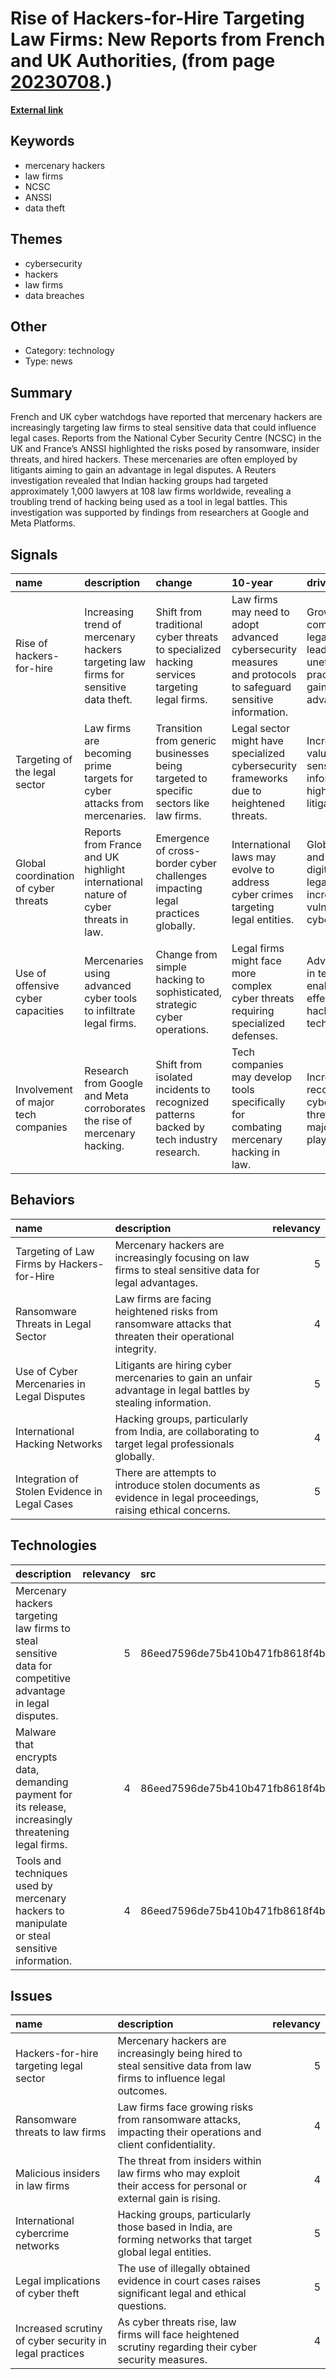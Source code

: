 # __Rise of Hackers-for-Hire Targeting Law Firms: New Reports from French and UK Authorities__, (from page [20230708](https://kghosh.substack.com/p/20230708).)

__[External link](https://www.reuters.com/world/europe/french-uk-watchdogs-say-hackers-for-hire-are-targeting-law-firms-2023-06-28/)__



## Keywords

* mercenary hackers
* law firms
* NCSC
* ANSSI
* data theft

## Themes

* cybersecurity
* hackers
* law firms
* data breaches

## Other

* Category: technology
* Type: news

## Summary

French and UK cyber watchdogs have reported that mercenary hackers are increasingly targeting law firms to steal sensitive data that could influence legal cases. Reports from the National Cyber Security Centre (NCSC) in the UK and France’s ANSSI highlighted the risks posed by ransomware, insider threats, and hired hackers. These mercenaries are often employed by litigants aiming to gain an advantage in legal disputes. A Reuters investigation revealed that Indian hacking groups had targeted approximately 1,000 lawyers at 108 law firms worldwide, revealing a troubling trend of hacking being used as a tool in legal battles. This investigation was supported by findings from researchers at Google and Meta Platforms.

## Signals

| name                                 | description                                                                         | change                                                                                      | 10-year                                                                                                       | driving-force                                                                                |   relevancy |
|:-------------------------------------|:------------------------------------------------------------------------------------|:--------------------------------------------------------------------------------------------|:--------------------------------------------------------------------------------------------------------------|:---------------------------------------------------------------------------------------------|------------:|
| Rise of hackers-for-hire             | Increasing trend of mercenary hackers targeting law firms for sensitive data theft. | Shift from traditional cyber threats to specialized hacking services targeting legal firms. | Law firms may need to adopt advanced cybersecurity measures and protocols to safeguard sensitive information. | Growing competition in legal disputes leading to unethical practices for gaining advantages. |           4 |
| Targeting of the legal sector        | Law firms are becoming prime targets for cyber attacks from mercenaries.            | Transition from generic businesses being targeted to specific sectors like law firms.       | Legal sector might have specialized cybersecurity frameworks due to heightened threats.                       | Increased value of sensitive legal information in high-stakes litigation.                    |           5 |
| Global coordination of cyber threats | Reports from France and UK highlight international nature of cyber threats in law.  | Emergence of cross-border cyber challenges impacting legal practices globally.              | International laws may evolve to address cyber crimes targeting legal entities.                               | Globalization and digitization of legal practices increasing vulnerability to cyber threats. |           4 |
| Use of offensive cyber capacities    | Mercenaries using advanced cyber tools to infiltrate legal firms.                   | Change from simple hacking to sophisticated, strategic cyber operations.                    | Legal firms might face more complex cyber threats requiring specialized defenses.                             | Advancements in technology enabling more effective hacking techniques.                       |           3 |
| Involvement of major tech companies  | Research from Google and Meta corroborates the rise of mercenary hacking.           | Shift from isolated incidents to recognized patterns backed by tech industry research.      | Tech companies may develop tools specifically for combating mercenary hacking in law.                         | Increasing recognition of cybersecurity threats by major tech players.                       |           4 |

## Behaviors

| name                                          | description                                                                                                  |   relevancy |
|:----------------------------------------------|:-------------------------------------------------------------------------------------------------------------|------------:|
| Targeting of Law Firms by Hackers-for-Hire    | Mercenary hackers are increasingly focusing on law firms to steal sensitive data for legal advantages.       |           5 |
| Ransomware Threats in Legal Sector            | Law firms are facing heightened risks from ransomware attacks that threaten their operational integrity.     |           4 |
| Use of Cyber Mercenaries in Legal Disputes    | Litigants are hiring cyber mercenaries to gain an unfair advantage in legal battles by stealing information. |           5 |
| International Hacking Networks                | Hacking groups, particularly from India, are collaborating to target legal professionals globally.           |           4 |
| Integration of Stolen Evidence in Legal Cases | There are attempts to introduce stolen documents as evidence in legal proceedings, raising ethical concerns. |           5 |

## Technologies

| description                                                                                                |   relevancy | src                              |
|:-----------------------------------------------------------------------------------------------------------|------------:|:---------------------------------|
| Mercenary hackers targeting law firms to steal sensitive data for competitive advantage in legal disputes. |           5 | 86eed7596de75b410b471fb8618f4be3 |
| Malware that encrypts data, demanding payment for its release, increasingly threatening legal firms.       |           4 | 86eed7596de75b410b471fb8618f4be3 |
| Tools and techniques used by mercenary hackers to manipulate or steal sensitive information.               |           4 | 86eed7596de75b410b471fb8618f4be3 |

## Issues

| name                                                    | description                                                                                                        |   relevancy |
|:--------------------------------------------------------|:-------------------------------------------------------------------------------------------------------------------|------------:|
| Hackers-for-hire targeting legal sector                 | Mercenary hackers are increasingly being hired to steal sensitive data from law firms to influence legal outcomes. |           5 |
| Ransomware threats to law firms                         | Law firms face growing risks from ransomware attacks, impacting their operations and client confidentiality.       |           4 |
| Malicious insiders in law firms                         | The threat from insiders within law firms who may exploit their access for personal or external gain is rising.    |           4 |
| International cybercrime networks                       | Hacking groups, particularly those based in India, are forming networks that target global legal entities.         |           5 |
| Legal implications of cyber theft                       | The use of illegally obtained evidence in court cases raises significant legal and ethical questions.              |           5 |
| Increased scrutiny of cyber security in legal practices | As cyber threats rise, law firms will face heightened scrutiny regarding their cyber security measures.            |           4 |